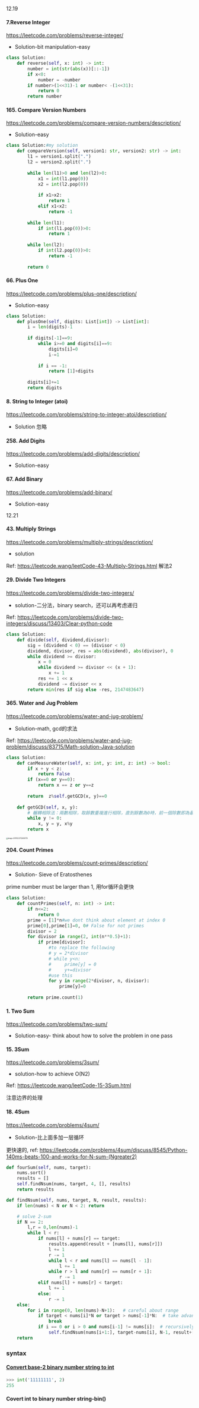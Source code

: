 12.19

#### 7.Reverse Integer

https://leetcode.com/problems/reverse-integer/

* Solution-bit manipulation-easy

```python
class Solution:
    def reverse(self, x: int) -> int:
        number = int(str(abs(x))[::-1])
        if x<0:
            number = -number
        if number>(1<<31)-1 or number< -(1<<31):
            return 0
        return number
```

#### 165. Compare Version Numbers

https://leetcode.com/problems/compare-version-numbers/description/

* Solution-easy

```python
class Solution:#my solution
    def compareVersion(self, version1: str, version2: str) -> int:
        l1 = version1.split(".")
        l2 = version2.split(".")
        
        while len(l1)>0 and len(l2)>0:
            x1 = int(l1.pop(0))
            x2 = int(l2.pop(0))
            
            if x1>x2:
                return 1
            elif x1<x2:
                return -1
            
        while len(l1):
            if int(l1.pop(0))>0:
                return 1
        
        while len(l2):
            if int(l2.pop(0))>0:
                return -1
            
        return 0
```



#### 66. Plus One

https://leetcode.com/problems/plus-one/description/

* Solution-easy

```python
class Solution:
    def plusOne(self, digits: List[int]) -> List[int]:
        i = len(digits)-1
        
        if digits[-1]==9:
            while i>=0 and digits[i]==9:
                digits[i]=0
                i-=1
                
            if i == -1:
                return [1]+digits     
  
        digits[i]+=1
        return digits
```



#### 8. String to Integer (atoi)

https://leetcode.com/problems/string-to-integer-atoi/description/

* Solution 忽略



#### 258. Add Digits

https://leetcode.com/problems/add-digits/description/

* Solution-easy



#### 67. Add Binary

https://leetcode.com/problems/add-binary/

* Solution-easy



12.21

#### 43. Multiply Strings

https://leetcode.com/problems/multiply-strings/description/

* solution

Ref: https://leetcode.wang/leetCode-43-Multiply-Strings.html 解法2



#### 29. Divide Two Integers

https://leetcode.com/problems/divide-two-integers/

* solution-二分法，binary search，还可以再考虑递归

Ref: https://leetcode.com/problems/divide-two-integers/discuss/13403/Clear-python-code

```python
class Solution:
    def divide(self, dividend,divisor):
        sig = (dividend < 0) == (divisor < 0)
        dividend, divisor, res = abs(dividend), abs(divisor), 0
        while dividend >= divisor:
            x = 0
            while dividend >= divisor << (x + 1):
                x += 1
            res += 1 << x
            dividend -= divisor << x
        return min(res if sig else -res, 2147483647)
```



#### 365. Water and Jug Problem

https://leetcode.com/problems/water-and-jug-problem/

* Solution-math, gcd的求法

Ref: https://leetcode.com/problems/water-and-jug-problem/discuss/83715/Math-solution-Java-solution

```python
class Solution:
    def canMeasureWater(self, x: int, y: int, z: int) -> bool:
        if x + y < z:
            return False
        if (x==0 or y==0):            
            return x == z or y==z
        
        return  z%self.getGCD(x, y)==0
        
    def getGCD(self, x, y):
        # 輾轉相除法：兩數相除，取餘數重複進行相除，直到餘數為0時，前一個除數即為最大公因數。
        while y != 0:
            x, y = y, x%y
        return x
```

<img src="/Users/leslieren/Library/Application Support/typora-user-images/image-20191222112600719.png" alt="image-20191222112600719" style="zoom:30%;" />



#### 204. Count Primes

https://leetcode.com/problems/count-primes/description/

* Solution- Sieve of Eratosthenes

prime number must be larger than 1, 用for循环会更快

```python
class Solution:
    def countPrimes(self, n: int) -> int:
        if n<=2:
            return 0
        prime = [1]*n#we dont think about element at index 0
        prime[0],prime[1]=0, 0# False for not primes
        divisor = 2
        for divisor in range(2, int(n**0.5)+1):
            if prime[divisor]:
                #to replace the following
                # y = 2*divisor
                # while y<n:
                #     prime[y] = 0
                #     y+=divisor
                #use this
                for y in range(2*divisor, n, divisor):
                    prime[y]=0
            
        return prime.count(1)
```



#### 1. Two Sum

https://leetcode.com/problems/two-sum/

* Solution-easy- think about how to solve the problem in one pass



#### 15. 3Sum

https://leetcode.com/problems/3sum/

* solution-how to achieve O(N2)

Ref: https://leetcode.wang/leetCode-15-3Sum.html

注意边界的处理



#### 18. 4Sum

https://leetcode.com/problems/4sum/

* Solution-比上面多加一层循环

更快速的, ref: https://leetcode.com/problems/4sum/discuss/8545/Python-140ms-beats-100-and-works-for-N-sum-(Ngreater2)

```python
def fourSum(self, nums, target):
    nums.sort()
    results = []
    self.findNsum(nums, target, 4, [], results)
    return results

def findNsum(self, nums, target, N, result, results):
    if len(nums) < N or N < 2: return

    # solve 2-sum
    if N == 2:
        l,r = 0,len(nums)-1
        while l < r:
            if nums[l] + nums[r] == target:
                results.append(result + [nums[l], nums[r]])
                l += 1
                r -= 1
                while l < r and nums[l] == nums[l - 1]:
                    l += 1
                while r > l and nums[r] == nums[r + 1]:
                    r -= 1
            elif nums[l] + nums[r] < target:
                l += 1
            else:
                r -= 1
    else:
        for i in range(0, len(nums)-N+1):   # careful about range
            if target < nums[i]*N or target > nums[-1]*N:  # take advantages of sorted list
                break
            if i == 0 or i > 0 and nums[i-1] != nums[i]:  # recursively reduce N
                self.findNsum(nums[i+1:], target-nums[i], N-1, result+[nums[i]], results)
    return
```







### syntax

#### [Convert base-2 binary number string to int](https://stackoverflow.com/questions/8928240/convert-base-2-binary-number-string-to-int)

```python
>>> int('11111111', 2)
255
```



#### Covert int to binary number string-bin()



